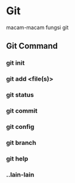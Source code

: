 # Git
macam-macam fungsi git

## Git Command
### git init
### git add <file(s)>
### git status
### git commit
### git config
### git branch
### git help
### ..lain-lain
